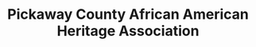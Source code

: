 ---
layout: repo
title: "Pickaway County African American Heritage Association"
id: 375
permalink: repos/375/
---